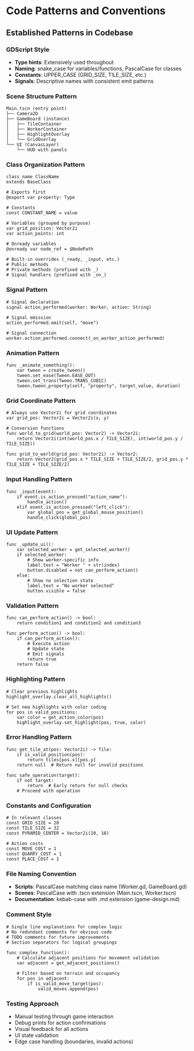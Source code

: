 # Code Patterns and Conventions

## Established Patterns in Codebase

### GDScript Style
- **Type hints**: Extensively used throughout
- **Naming**: snake_case for variables/functions, PascalCase for classes
- **Constants**: UPPER_CASE (GRID_SIZE, TILE_SIZE, etc.)
- **Signals**: Descriptive names with consistent emit patterns

### Scene Structure Pattern
```
Main.tscn (entry point)
├── Camera2D
├── GameBoard (instance)
│   ├── TileContainer
│   ├── WorkerContainer  
│   ├── HighlightOverlay
│   └── GridOverlay
└── UI (CanvasLayer)
    └── HUD with panels
```

### Class Organization Pattern
```gdscript
class_name ClassName
extends BaseClass

# Exports first
@export var property: Type

# Constants
const CONSTANT_NAME = value

# Variables (grouped by purpose)
var grid_position: Vector2i
var action_points: int

# Onready variables
@onready var node_ref = $NodePath

# Built-in overrides (_ready, _input, etc.)
# Public methods
# Private methods (prefixed with _)
# Signal handlers (prefixed with _on_)
```

### Signal Pattern
```gdscript
# Signal declaration
signal action_performed(worker: Worker, action: String)

# Signal emission
action_performed.emit(self, "move")

# Signal connection
worker.action_performed.connect(_on_worker_action_performed)
```

### Animation Pattern
```gdscript
func _animate_something():
    var tween = create_tween()
    tween.set_ease(Tween.EASE_OUT)
    tween.set_trans(Tween.TRANS_CUBIC)
    tween.tween_property(self, "property", target_value, duration)
```

### Grid Coordinate Pattern
```gdscript
# Always use Vector2i for grid coordinates
var grid_pos: Vector2i = Vector2i(x, y)

# Conversion functions
func world_to_grid(world_pos: Vector2) -> Vector2i:
    return Vector2i(int(world_pos.x / TILE_SIZE), int(world_pos.y / TILE_SIZE))

func grid_to_world(grid_pos: Vector2i) -> Vector2:
    return Vector2(grid_pos.x * TILE_SIZE + TILE_SIZE/2, grid_pos.y * TILE_SIZE + TILE_SIZE/2)
```

### Input Handling Pattern
```gdscript
func _input(event):
    if event.is_action_pressed("action_name"):
        handle_action()
    elif event.is_action_pressed("left_click"):
        var global_pos = get_global_mouse_position()
        handle_click(global_pos)
```

### UI Update Pattern
```gdscript
func _update_ui():
    var selected_worker = get_selected_worker()
    if selected_worker:
        # Show worker-specific info
        label.text = "Worker " + str(index)
        button.disabled = not can_perform_action()
    else:
        # Show no selection state
        label.text = "No worker selected"
        button.visible = false
```

### Validation Pattern
```gdscript
func can_perform_action() -> bool:
    return condition1 and condition2 and condition3

func perform_action() -> bool:
    if can_perform_action():
        # Execute action
        # Update state
        # Emit signals
        return true
    return false
```

### Highlighting Pattern
```gdscript
# Clear previous highlights
highlight_overlay.clear_all_highlights()

# Set new highlights with color coding
for pos in valid_positions:
    var color = get_action_color(pos)
    highlight_overlay.set_highlight(pos, true, color)
```

### Error Handling Pattern
```gdscript
func get_tile_at(pos: Vector2i) -> Tile:
    if is_valid_position(pos):
        return tiles[pos.x][pos.y]
    return null  # Return null for invalid positions

func safe_operation(target):
    if not target:
        return  # Early return for null checks
    # Proceed with operation
```

### Constants and Configuration
```gdscript
# In relevant classes
const GRID_SIZE = 20
const TILE_SIZE = 32
const PYRAMID_CENTER = Vector2i(10, 10)

# Action costs
const MOVE_COST = 1
const QUARRY_COST = 1
const PLACE_COST = 1
```

### File Naming Convention
- **Scripts**: PascalCase matching class name (Worker.gd, GameBoard.gd)
- **Scenes**: PascalCase with .tscn extension (Main.tscn, Worker.tscn)
- **Documentation**: kebab-case with .md extension (game-design.md)

### Comment Style
```gdscript
# Single line explanations for complex logic
# No redundant comments for obvious code
# TODO comments for future improvements
# Section separators for logical groupings

func complex_function():
    # Calculate adjacent positions for movement validation
    var adjacent = get_adjacent_positions()
    
    # Filter based on terrain and occupancy
    for pos in adjacent:
        if is_valid_move_target(pos):
            valid_moves.append(pos)
```

### Testing Approach
- Manual testing through game interaction
- Debug prints for action confirmations
- Visual feedback for all actions
- UI state validation
- Edge case handling (boundaries, invalid actions)